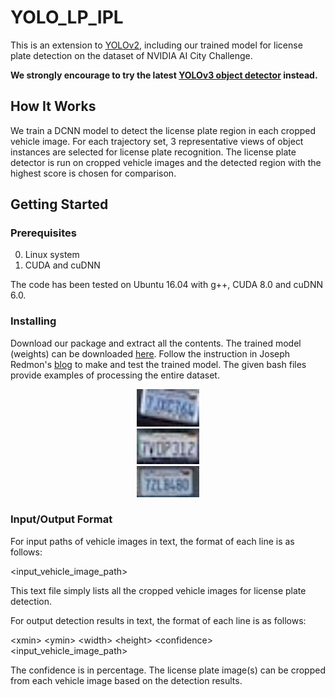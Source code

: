# YOLO_LP_IPL

This is an extension to [YOLOv2](https://github.com/pjreddie/darknet), including our trained model for license plate detection on the dataset of NVIDIA AI City Challenge. 

**We strongly encourage to try the latest [YOLOv3 object detector](https://pjreddie.com/darknet/yolo/) instead.**  

## How It Works

We train a DCNN model to detect the license plate region in each cropped vehicle image. For each trajectory set, 3 representative views of object instances are selected for license plate recognition. The license plate detector is run on cropped vehicle images and the detected region with the highest score is chosen for comparison. 

## Getting Started

### Prerequisites

0. Linux system
1. CUDA and cuDNN

The code has been tested on Ubuntu 16.04 with g++, CUDA 8.0 and cuDNN 6.0. 

### Installing

Download our package and extract all the contents. The trained model (weights) can be downloaded [here](https://drive.google.com/file/d/1VKBZyJ0s2ejx3FWgr-r3iJ-Tu0QFokvd/view?usp=sharing). Follow the instruction in Joseph Redmon's [blog](https://pjreddie.com/darknet/yolov2/) to make and test the trained model. The given bash files provide examples of processing the entire dataset.   

<div align="center">
    <img src="demo0.jpg", width="100">
</div>

<div align="center">
    <img src="demo1.jpg", width="100">
</div>

<div align="center">
    <img src="demo2.jpg", width="100">
</div>

### Input/Output Format

For input paths of vehicle images in text, the format of each line is as follows:

\<input_vehicle_image_path\>

This text file simply lists all the cropped vehicle images for license plate detection.   

For output detection results in text, the format of each line is as follows:

\<xmin\> \<ymin\> \<width\> \<height\> \<confidence\> \<input_vehicle_image_path\>

The confidence is in percentage. The license plate image(s) can be cropped from each vehicle image based on the detection results. 
